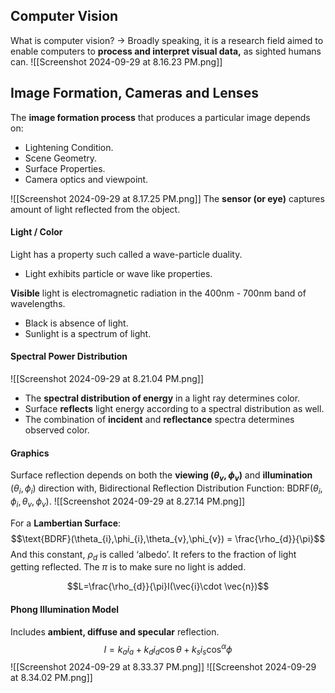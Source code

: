 ## Computer Vision
What is computer vision? → Broadly speaking, it is a research field aimed to enable computers to **process and interpret visual data,** as sighted humans can.
![[Screenshot 2024-09-29 at 8.16.23 PM.png]]

## Image Formation, Cameras and Lenses
The **image formation process** that produces a particular image depends on:
- Lightening Condition.
- Scene Geometry.
- Surface Properties.
- Camera optics and viewpoint.

![[Screenshot 2024-09-29 at 8.17.25 PM.png]]
The **sensor (or eye)** captures amount of light reflected from the object.

#### Light / Color
Light has a property such called a wave-particle duality.
- Light exhibits particle or wave like properties.

**Visible** light is electromagnetic radiation in the 400nm - 700nm band of wavelengths.
- Black is absence of light.
- Sunlight is a spectrum of light.

#### Spectral Power Distribution
![[Screenshot 2024-09-29 at 8.21.04 PM.png]]
- The **spectral distribution of energy** in a light ray determines color.
- Surface **reflects** light energy according to a spectral distribution as well.
- The combination of **incident** and **reflectance** spectra determines observed color.


#### Graphics
Surface reflection depends on both the **viewing $(\theta_{v},\phi_{v})$** and **illumination** $(\theta_{i},\phi_{i})$ direction with,
Bidirectional Reflection Distribution Function: $\text{BDRF}(\theta_{i},\phi_{i},\theta_{v},\phi_{v})$.
![[Screenshot 2024-09-29 at 8.27.14 PM.png]]
 
For a **Lambertian Surface**:
$$\text{BDRF}(\theta_{i},\phi_{i},\theta_{v},\phi_{v}) = \frac{\rho_{d}}{\pi}$$
And this constant, $\rho_{d}$ is called ‘albedo’.
It refers to the fraction of light getting reflected. The $\pi$ is to make sure no light is added.

$$L=\frac{\rho_{d}}{\pi}I(\vec{i}\cdot \vec{n})$$
#### Phong Illumination Model
Includes **ambient, diffuse and specular** reflection.
$$I=k_{a}i_{a}+k_{d}i_{d}\cos \theta+k_{s}i_{s}\cos^\alpha \phi$$
![[Screenshot 2024-09-29 at 8.33.37 PM.png]]
![[Screenshot 2024-09-29 at 8.34.02 PM.png]]



